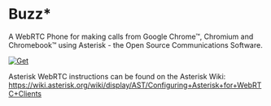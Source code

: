 # Buzz*

A WebRTC Phone for making calls from Google Chrome™, Chromium and Chromebook™ using Asterisk - the Open Source Communications Software.

[![Get](https://developer.chrome.com/webstore/images/ChromeWebStore_Badge_v2_206x58.png)](https://chrome.google.com/webstore/detail/buzz-for-google-chrome/hkpciegbnpmpbpodnloafnoinjpbmakp?hl=en-GB)


Asterisk WebRTC instructions can be found on the Asterisk Wiki:
https://wiki.asterisk.org/wiki/display/AST/Configuring+Asterisk+for+WebRTC+Clients
